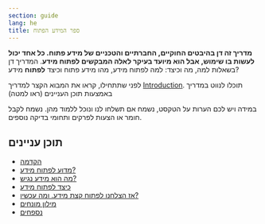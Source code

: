 ```yaml
---
section: guide
lang: he
title: ספר המידע הפתוח
---
```


**מדריך זה דן בהיבטים החוקיים, החברתיים והטכניים של מידע פתוח. כל אחד יכול לעשות בו שימוש, אבל הוא מיועד בעיקר לאלה המבקשים לפתוח מידע**. המדריך דן בשאלות למה, מה וכיצד: למה לפתוח מידע, מהו מידע פתוח וכיצד **לפתוח** מידע?

לפני שתתחילו, קראו את המבוא הקצר למדריך [Introduction](introduction/). תוכלו לנווט במדריך באמצעות תוכן העניינים (ראו למטה)

במידה ויש לכם הערות על הטקסט, נשמח אם תשלחו לנו ונוכל ללמוד מהן. נשמח לקבל חומר או הצעות לפרקים ותחומי בדיקה נוספים.

## תוכן עניינים

-   [הקדמה](introduction/)
-   [מדוע לפתוח מידע?](why-open-data/)
-   [מה הוא מידע נגיש?](what-is-open-data)
-   [כיצד לפתוח מידע](how-to-open-up-data/)
-   [אז הצלחנו לפתוח קצת מידע. ומה עכשיו?](following-up/)
-   [מילון מונחים](glossary/)
-   [נספחים](appendices/)